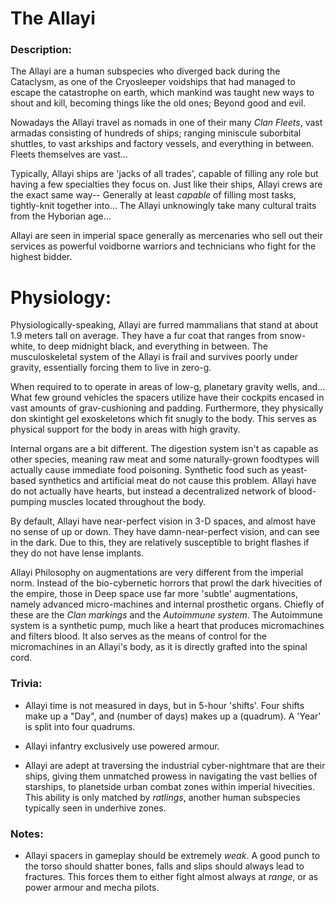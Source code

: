 # The Allayi

### Description:

The Allayi are a human subspecies who diverged back during the Cataclysm, as one of the Cryosleeper voidships that had managed to escape the catastrophe on earth, which mankind was taught new ways to shout and kill, becoming things like the old ones; Beyond good and evil.

Nowadays the Allayi travel as nomads in one of their many *Clan Fleets*, vast armadas consisting of hundreds of ships; ranging miniscule suborbital shuttles, to vast arkships and factory vessels, and everything in between. Fleets themselves are vast...

Typically, Allayi ships are 'jacks of all trades', capable of filling any role but having a few specialties they focus on. Just like their ships, Allayi crews are the exact same way-- Generally at least *capable* of filling most tasks, tightly-knit together into... The Allayi unknowingly take many cultural traits from the Hyborian age...

Allayi are seen in imperial space generally as mercenaries who sell out their services as powerful voidborne warriors and technicians who fight for the highest bidder.

# Physiology:

Physiologically-speaking, Allayi are furred mammalians that stand at about 1.9 meters tall on average. They have a fur coat that ranges from snow-white, to deep midnight black, and everything in between. The musculoskeletal system of the Allayi is frail and survives poorly under gravity, essentially forcing them to live in zero-g.

When required to to operate in areas of low-g, planetary gravity wells, and... What few ground vehicles the spacers utilize have their cockpits encased in vast amounts of grav-cushioning and padding. Furthermore, they physically don skintight gel exoskeletons which fit snugly to the body. This serves as physical support for the body in areas with high gravity.

Internal organs are a bit different. The digestion system isn't as capable as other species, meaning raw meat and some naturally-grown foodtypes will actually cause immediate food poisoning. Synthetic food such as yeast-based synthetics and artificial meat do not cause this problem. Allayi have do not actually have hearts, but instead a decentralized network of blood-pumping muscles located throughout the body.

By default, Allayi have near-perfect vision in 3-D spaces, and almost have no sense of up or down. They have damn-near-perfect vision, and can see in the dark. Due to this, they are relatively susceptible to bright flashes if they do not have lense implants.

Allayi Philosophy on augmentations are very different from the imperial norm. Instead of the bio-cybernetic horrors that prowl the dark hivecities of the empire, those in Deep space use far more 'subtle' augmentations, namely advanced micro-machines and internal prosthetic organs. Chiefly of these are the *Clan markings* and the *Autoimmune system*. The Autoimmune system is a synthetic pump, much like a heart that produces micromachines and filters blood. It also serves as the means of control for the micromachines in an Allayi's body, as it is directly grafted into the spinal cord.

### Trivia:

* Allayi time is not measured in days, but in 5-hour 'shifts'. Four shifts make up a "Day", and (number of days) makes up a (quadrum). A 'Year' is split into four quadrums.

* Allayi infantry exclusively use powered armour.

* Allayi are adept at traversing the industrial cyber-nightmare that are their ships, giving them unmatched prowess in navigating the vast bellies of starships, to planetside urban combat zones within imperial hivecities. This ability is only matched by *ratlings*, another human subspecies typically seen in underhive zones.

### Notes:

* Allayi spacers in gameplay should be extremely *weak*. A good punch to the torso should shatter bones, falls and slips should always lead to fractures. This forces them to either fight almost always at *range*, or as power armour and mecha pilots.